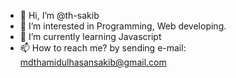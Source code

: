 - 👋 Hi, I’m @th-sakib
- 👀 I’m interested in Programming, Web developing.
- 🌱 I’m currently learning Javascript
- 📫 How to reach me? by sending e-mail: mdthamidulhasansakib@gmail.com

<!---
th-sakib/th-sakib is a ✨ special ✨ repository because its `README.md` (this file) appears on your GitHub profile.
You can click the Preview link to take a look at your changes.
--->
